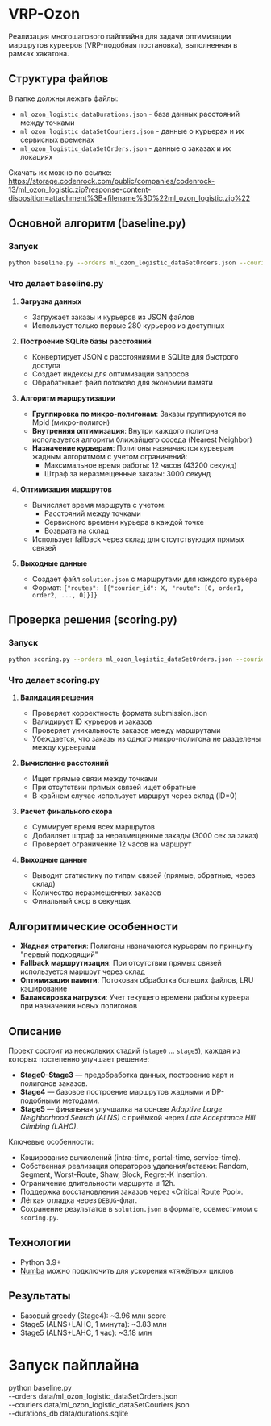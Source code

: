 # VRP-Ozon
Реализация многошагового пайплайна для задачи оптимизации маршрутов курьеров (VRP-подобная постановка), выполненная в рамках хакатона.
## Структура файлов
В папке должны лежать файлы:
- `ml_ozon_logistic_dataDurations.json` - база данных расстояний между точками
- `ml_ozon_logistic_dataSetCouriers.json` - данные о курьерах и их сервисных временах
- `ml_ozon_logistic_dataSetOrders.json` - данные о заказах и их локациях

Скачать их можно по ссылке:
https://storage.codenrock.com/public/companies/codenrock-13/ml_ozon_logistic.zip?response-content-disposition=attachment%3B+filename%3D%22ml_ozon_logistic.zip%22

## Основной алгоритм (baseline.py)

### Запуск
```bash
python baseline.py --orders ml_ozon_logistic_dataSetOrders.json --couriers ml_ozon_logistic_dataSetCouriers.json --durations_json ml_ozon_logistic_dataDurations.json --durations_db durations.sqlite --output solution.json
```

### Что делает baseline.py

1. **Загрузка данных**
   - Загружает заказы и курьеров из JSON файлов
   - Использует только первые 280 курьеров из доступных

2. **Построение SQLite базы расстояний**
   - Конвертирует JSON с расстояниями в SQLite для быстрого доступа
   - Создает индексы для оптимизации запросов
   - Обрабатывает файл потоково для экономии памяти

3. **Алгоритм маршрутизации**
   - **Группировка по микро-полигонам**: Заказы группируются по MpId (микро-полигон)
   - **Внутренняя оптимизация**: Внутри каждого полигона используется алгоритм ближайшего соседа (Nearest Neighbor)
   - **Назначение курьерам**: Полигоны назначаются курьерам жадным алгоритмом с учетом ограничений:
     - Максимальное время работы: 12 часов (43200 секунд)
     - Штраф за неразмещенные заказы: 3000 секунд

4. **Оптимизация маршрутов**
   - Вычисляет время маршрута с учетом:
     - Расстояний между точками
     - Сервисного времени курьера в каждой точке
     - Возврата на склад
   - Использует fallback через склад для отсутствующих прямых связей

5. **Выходные данные**
   - Создает файл `solution.json` с маршрутами для каждого курьера
   - Формат: `{"routes": [{"courier_id": X, "route": [0, order1, order2, ..., 0]}]}`

## Проверка решения (scoring.py)

### Запуск
```bash
python scoring.py --orders ml_ozon_logistic_dataSetOrders.json --couriers ml_ozon_logistic_dataSetCouriers.json --durations_db durations.sqlite --submission solution.json
```

### Что делает scoring.py

1. **Валидация решения**
   - Проверяет корректность формата submission.json
   - Валидирует ID курьеров и заказов
   - Проверяет уникальность заказов между маршрутами
   - Убеждается, что заказы из одного микро-полигона не разделены между курьерами

2. **Вычисление расстояний**
   - Ищет прямые связи между точками
   - При отсутствии прямых связей ищет обратные
   - В крайнем случае использует маршрут через склад (ID=0)

3. **Расчет финального скора**
   - Суммирует время всех маршрутов
   - Добавляет штраф за неразмещенные закады (3000 сек за заказ)
   - Проверяет ограничение 12 часов на маршрут

4. **Выходные данные**
   - Выводит статистику по типам связей (прямые, обратные, через склад)
   - Количество неразмещенных заказов
   - Финальный скор в секундах

## Алгоритмические особенности

- **Жадная стратегия**: Полигоны назначаются курьерам по принципу "первый подходящий"
- **Fallback маршрутизация**: При отсутствии прямых связей используется маршрут через склад
- **Оптимизация памяти**: Потоковая обработка больших файлов, LRU кэширование
- **Балансировка нагрузки**: Учет текущего времени работы курьера при назначении новых полигонов

## Описание

Проект состоит из нескольких стадий (`stage0` ... `stage5`), каждая из которых постепенно улучшает решение:

- **Stage0–Stage3** — предобработка данных, построение карт и полигонов заказов.  
- **Stage4** — базовое построение маршрутов жадными и DP-подобными методами.  
- **Stage5** — финальная улучшалка на основе *Adaptive Large Neighborhood Search (ALNS)* с приёмкой через *Late Acceptance Hill Climbing (LAHC)*.

Ключевые особенности:
- Кэширование вычислений (intra-time, portal-time, service-time).  
- Собственная реализация операторов удаления/вставки: Random, Segment, Worst-Route, Shaw, Block, Regret-K Insertion.  
- Ограничение длительности маршрута ≤ 12h.  
- Поддержка восстановления заказов через «Critical Route Pool».  
- Лёгкая отладка через `DEBUG`-флаг.  
- Сохранение результатов в `solution.json` в формате, совместимом с `scoring.py`.

## Технологии

- Python 3.9+  
- [Numba](https://numba.pydata.org/) можно подключить для ускорения «тяжёлых» циклов  

## Результаты

- Базовый greedy (Stage4): ~3.96 млн score  
- Stage5 (ALNS+LAHC, 1 минута): ~3.83 млн  
- Stage5 (ALNS+LAHC, 1 час): ~3.18 млн  

# Запуск пайплайна
python baseline.py \
   --orders data/ml_ozon_logistic_dataSetOrders.json \
   --couriers data/ml_ozon_logistic_dataSetCouriers.json \
   --durations_db data/durations.sqlite
